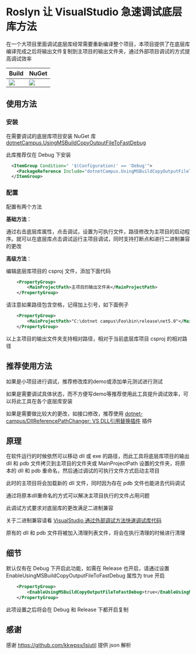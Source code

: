 # Roslyn 让 VisualStudio 急速调试底层库方法

在一个大项目里面调试底层库经常需要重新编译整个项目，本项目提供了在底层库编译完成之后将输出文件复制到主项目的输出文件夹，通过外部项目调试的方式提高调试效率

| Build | NuGet |
|--|--|
|![](https://github.com/dotnet-campus/UsingMSBuildCopyOutputFileToFastDebug/workflows/.NET%20Core/badge.svg)|[![](https://img.shields.io/nuget/v/dotnetCampus.UsingMSBuildCopyOutputFileToFastDebug.svg)](https://www.nuget.org/packages/dotnetCampus.UsingMSBuildCopyOutputFileToFastDebug)|

## 使用方法

### 安装

在需要调试的底层库项目安装 NuGet 库 [dotnetCampus.UsingMSBuildCopyOutputFileToFastDebug](https://www.nuget.org/packages/dotnetCampus.UsingMSBuildCopyOutputFileToFastDebug)

此库推荐仅在 Debug 下安装

```xml
  <ItemGroup Condition=" '$(Configuration)' == 'Debug'">
    <PackageReference Include="dotnetCampus.UsingMSBuildCopyOutputFileToFastDebug" Version="1.3.1" />
  </ItemGroup>
```

### 配置

配置有两个方法

**基础方法**：

通过右击底层库属性，点击调试，设置为可执行文件，路径修改为主项目的启动程序。就可以在底层库点击调试运行主项目调试，同时支持打断点和进行二进制兼容的更改

**高级方法**：

编辑底层库项目的 csproj 文件，添加下面代码

```xml
    <PropertyGroup>
        <MainProjectPath>主项目的输出文件夹</MainProjectPath>
    </PropertyGroup>
```

请注意如果路径包含空格，记得加上引号，如下面例子

```xml
    <PropertyGroup>
        <MainProjectPath>"C:\dotnet campus\Foo\bin\release\net5.0"</MainProjectPath>
    </PropertyGroup>
```

以上主项目的输出文件夹支持相对路径，相对于当前底层库项目 csproj 的相对路径

## 推荐使用方法

如果是小项目进行调试，推荐修改库的demo或添加单元测试进行测试

如果是需要调试具体状态，而不方便写demo等推荐使用此工具提升调试效率，可以将此工具在各个底层库安装

如果是需要做比较大的更改，如接口修改，推荐使用 [dotnet-campus/DllReferencePathChanger: VS DLL引用替换插件](https://github.com/dotnet-campus/DllReferencePathChanger ) 插件

## 原理

在软件运行的时候依然可以移动 dll 或 exe 的路径，而此工具将底层库项目的输出 dll 和 pdb 文件拷贝到主项目的文件夹或 MainProjectPath 设置的文件夹，将原本的 dll 和 pdb 重命名，然后通过调试的可执行文件方式启动主项目

此时的主项目将会加载新的 dll 文件，同时因为存在 pdb 文件也能进去代码调试

通过将原本dll重命名的方式可以解决主项目执行的文件占用问题

此调试方式要求对底层库的更改满足二进制兼容

关于二进制兼容请看 [VisualStudio 通过外部调试方法快速调试库代码](https://blog.lindexi.com/post/visualstudio-%E9%80%9A%E8%BF%87%E5%A4%96%E9%83%A8%E8%B0%83%E8%AF%95%E6%96%B9%E6%B3%95%E5%BF%AB%E9%80%9F%E8%B0%83%E8%AF%95%E5%BA%93%E4%BB%A3%E7%A0%81 )

原有的 dll 和 pdb 文件将被加入清理列表文件，将会在执行清理的时候进行清理

## 细节

默认仅有在 Debug 下开启此功能，如需在 Release 也开启，请通过设置 EnableUsingMSBuildCopyOutputFileToFastDebug 属性为 true 开启

```xml
    <PropertyGroup>
        <EnableUsingMSBuildCopyOutputFileToFastDebug>true</EnableUsingMSBuildCopyOutputFileToFastDebug>
    </PropertyGroup>
```

此项设置之后将会在 Debug 和 Release 下都开启复制

## 感谢

感谢 https://github.com/kkwpsv/lsjutil 提供 json 解析